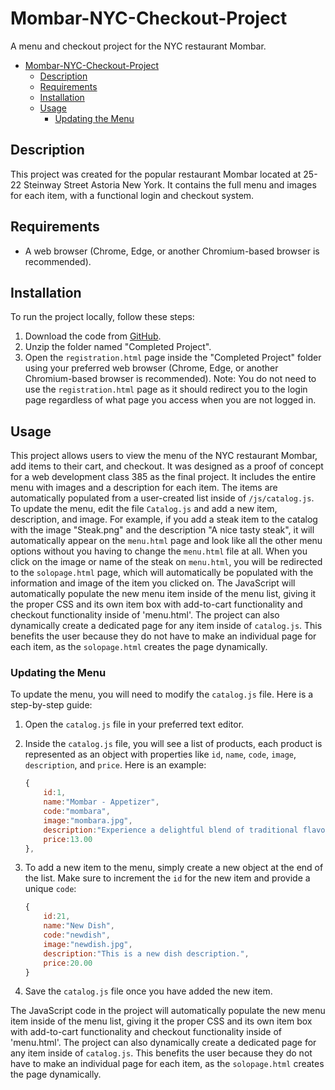 # Mombar-NYC-Checkout-Project

A menu and checkout project for the NYC restaurant Mombar.

- [Mombar-NYC-Checkout-Project](#mombar-nyc-checkout-project)
  * [Description](#description)
  * [Requirements](#requirements)
  * [Installation](#installation)
  * [Usage](#usage)
    + [Updating the Menu](#updating-the-menu)

## Description
This project was created for the popular restaurant Mombar located at 25-22 Steinway Street Astoria New York. It contains the full menu and images for each item, with a functional login and checkout system.

## Requirements
- A web browser (Chrome, Edge, or another Chromium-based browser is recommended).

## Installation
To run the project locally, follow these steps:
1. Download the code from [GitHub](https://github.com/your-username/Mombar-NYC-Checkout-Project).
2. Unzip the folder named "Completed Project".
3. Open the `registration.html` page inside the "Completed Project" folder using your preferred web browser (Chrome, Edge, or another Chromium-based browser is recommended).
Note: You do not need to use the `registration.html` page as it should redirect you to the login page regardless of what page you access when you are not logged in.

## Usage
This project allows users to view the menu of the NYC restaurant Mombar, add items to their cart, and checkout. It was designed as a proof of concept for a web development class 385 as the final project. It includes the entire menu with images and a description for each item. The items are automatically populated from a user-created list inside of `/js/catalog.js`. To update the menu, edit the file `Catalog.js` and add a new item, description, and image. For example, if you add a steak item to the catalog with the image "Steak.png" and the description "A nice tasty steak", it will automatically appear on the `menu.html` page and look like all the other menu options without you having to change the `menu.html` file at all. When you click on the image or name of the steak on `menu.html`, you will be redirected to the `solopage.html` page, which will automatically be populated with the information and image of the item you clicked on. The JavaScript will automatically populate the new menu item inside of the menu list, giving it the proper CSS and its own item box with add-to-cart functionality and checkout functionality inside of 'menu.html'. The project can also dynamically create a dedicated page for any item inside of `catalog.js`. This benefits the user because they do not have to make an individual page for each item, as the `solopage.html` creates the page dynamically.

### Updating the Menu

To update the menu, you will need to modify the `catalog.js` file. Here is a step-by-step guide:

1. Open the `catalog.js` file in your preferred text editor.

2. Inside the `catalog.js` file, you will see a list of products, each product is represented as an object with properties like `id`, `name`, `code`, `image`, `description`, and `price`. Here is an example:

    ```javascript
    {
        id:1,
        name:"Mombar - Appetizer", 
        code:"mombara", 
        image:"mombara.jpg",
        description:"Experience a delightful blend of traditional flavors with our Mombar appetizer. Hand-stuffed sausages filled with rice, succulent beef, tender lamb, aromatic herbs, and a selection of finely ground spices. Sautéed to perfection with garlic, chickpeas, and tomatoes for an unforgettable taste experience.",
        price:13.00
    },
    ```
3. To add a new item to the menu, simply create a new object at the end of the list. Make sure to increment the `id` for the new item and provide a unique `code`:

    ```javascript
    {
        id:21, 
        name:"New Dish", 
        code:"newdish", 
        image:"newdish.jpg", 
        description:"This is a new dish description.",
        price:20.00
    }
    ```
4. Save the `catalog.js` file once you have added the new item.

The JavaScript code in the project will automatically populate the new menu item inside of the menu list, giving it the proper CSS and its own item box with add-to-cart functionality and checkout functionality inside of 'menu.html'. The project can also dynamically create a dedicated page for any item inside of `catalog.js`. This benefits the user because they do not have to make an individual page for each item, as the `solopage.html` creates the page dynamically.
